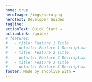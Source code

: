 ```yaml
---
home: true
heroImage: /imgs/hero.png
heroText: Developer Guides
tagline:
actionText: Quick Start →
actionLink: /guide/
# features:
#   - title: Feature 1 Title
#     details: Feature 1 Description
#   - title: Feature 2 Title
#     details: Feature 2 Description
#   - title: Feature 3 Title
#     details: Feature 3 Description
footer: Made by shoplive with ❤️
---
```

